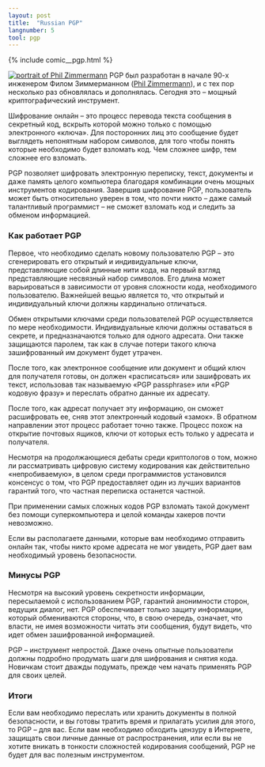 ```yaml
---
layout: post
title:  "Russian PGP"
langnumber: 5
tool: pgp
---
```


{% include comic__pgp.html %}


<a href='http://en.wikipedia.org/wiki/Phil_Zimmermann'><img src='img/mug_pgp.jpg' class='voa__mugshot' alt='portrait of Phil Zimmermann'/></a>
PGP был разработан в начале 90-х инженером Филом Зиммерманном (<a href='http://en.wikipedia.org/wiki/Phil_Zimmermann' target='_blank'>Phil Zimmermann</a>), и с тех пор несколько раз обновлялась и дополнялась. Сегодня это – мощный криптографический инструмент.

Шифрование онлайн – это процесс перевода текста сообщения в секретный код, вскрыть которой можно только с помощью электронного «ключа». Для посторонних лиц это сообщение будет выглядеть непонятным набором символов, для того чтобы понять которые необходимо будет взломать код. Чем сложнее шифр, тем сложнее его взломать.

PGP позволяет шифровать электронную переписку, текст, документы и даже память целого компьютера благодаря комбинации очень мощных инструментов кодирования. Завершив шифрование PGP, пользователь может быть относительно уверен в том, что почти никто – даже самый талантливый программист – не сможет взломать код и следить за обменом информацией.


<h3 class='subhed icon how'>Как работает PGP</h3>

Первое, что необходимо сделать новому пользователю PGP – это сгенерировать его открытый и индивидуальные ключи, представляющие собой длинные нити кода, на первый взгляд представляющие несвязный набор символов. Его длина может варьироваться в зависимости от уровня сложности кода, необходимого пользователю. Важнейшей вещью является то, что открытый и индивидуальный ключи должны кардинально отличаться.

Обмен открытыми ключами среди пользователей PGP осуществляется по мере необходимости. Индивидуальные ключи должны оставаться в секрете, и предназначаются только для одного адресата. Они также защищаются паролем, так как в случае потери такого ключа зашифрованный им документ будет утрачен.

После того, как электронное сообщение или документ и общий ключ для получателя готовы, он должен «расписаться» или зашифровать их текст, использовав так называемую «PGP passphrase» или «PGP кодовую фразу» и переслать обратно данные их адресату.

После того, как адресат получает эту информацию, он сможет расшифровать ее, сняв этот электронный кодовый «замок». В обратном направлении этот процесс работает точно также. Процесс похож на открытие почтовых ящиков, ключи от которых есть только у адресата и получателя.

Несмотря на продолжающиеся дебаты среди криптологов о том, можно ли рассматривать цифровую систему кодирования как действительно «непробиваемую», в целом среди программистов установился консенсус о том, что PGP предоставляет один из лучших вариантов гарантий того, что частная переписка останется частной.

При применении самых сложных кодов PGP взломать такой документ без помощи суперкомпьютера и целой команды хакеров почти невозможно.

Если вы располагаете данными, которые вам необходимо отправить онлайн так, чтобы никто кроме адресата не мог увидеть, PGP дает вам необходимый уровень безопасности.

<h3 class='subhed icon caution'>Минусы PGP</h3>

Несмотря на высокий уровень секретности информации, пересылаемой с использованием PGP, гарантий анонимности сторон, ведущих диалог, нет. PGP обеспечивает только защиту информации, который обмениваются стороны, что, в свою очередь, означает, что власти, не имея возможности читать эти сообщения, будут видеть, что идет обмен зашифрованной информацией.

PGP – инструмент непростой. Даже очень опытные пользователи должны подробно продумать шаги для шифрования и снятия кода. Новичкам стоит дважды подумать, прежде чем начать применять PGP для своих целей.

<h3 class='subhed icon bottomLine'>Итоги</h3>

Если вам необходимо переслать или хранить документы в полной безопасности, и вы готовы тратить время и прилагать усилия для этого, то PGP – для вас. Если вам необходимо обходить цензуру в Интернете, защищать свои личные данные от распространения, или если вы не хотите вникать в тонкости сложностей кодирования сообщений, PGP не будет для вас полезным инструментом.
